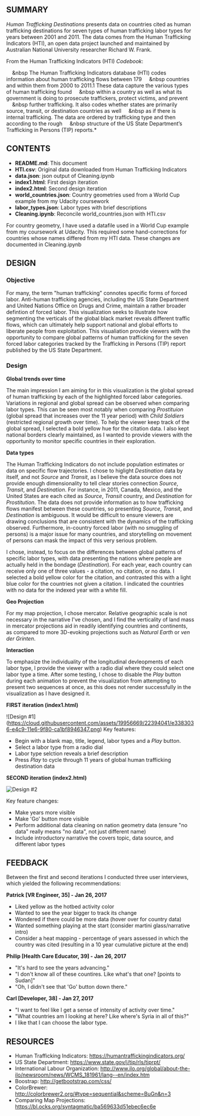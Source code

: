 ## SUMMARY

*Human Trafficking Destinations* presents data on countries cited as human trafficking destinations for seven types of human trafficking labor types for years between 2001 and 2011. The data comes from the Human Trafficking Indicators (HTI), an open data project launched and maintained by Australian National University researcher Richard W. Frank. 

From the Human Trafficking Indicators (HTI) *Codebook*:

&nbsp;&nbsp;&nbsp;&nbsp;&nbsp The Human Trafficking Indicators database (HTI) codes information about human trafficking flows between 179 
&nbsp;&nbsp;&nbsp;&nbsp;&nbsp countries and within them from 2000 to 2011.1 These data capture the various types of human trafficking found 
&nbsp;&nbsp;&nbsp;&nbsp;&nbsp within a country as well as what its government is doing to prosecute traffickers, protect victims, and prevent 
&nbsp;&nbsp;&nbsp;&nbsp;&nbsp further trafficking. It also codes whether states are primarily source, transit, or destination countries as well 
&nbsp;&nbsp;&nbsp;&nbsp;&nbsp as if there is internal trafficking. The data are ordered by trafficking type and then according to the rough 
&nbsp;&nbsp;&nbsp;&nbsp;&nbsp structure of the US State Department’s Trafficking in Persons (TIP) reports.*

## CONTENTS

* **README.md**: This document
* **HTI.csv**: Original data downloaded from Human Trafficking Indicators  
* **data.json**: json output of Cleaning.ipynb
* **index1.html**: First design iteration
* **index2.html**: Second design iteration
* **world_countries.json**: Country geometries used from a World Cup example from my Udacity coursework 
* **labor_types.json**: Labor types with brief descriptions 
* **Cleaning.ipynb**: Reconcile world_countries.json with HTI.csv

For country geometry, I have used a datafile used in a World Cup example from my coursework at Udacity. This required some hand-corrections for countries whose names differed from my HTI data. These changes are documented in Cleaning.ipynb

## DESIGN 

### Objective 

For many, the term "human trafficking" connotes specific forms of forced labor. Anti-human trafficking agencies, including the US State Department and United Nations Office on Drugs and Crime, maintain a rather broader defintion of forced labor. This visualization seeks to illustrate how segmenting the verticals of the global black market reveals different traffic flows, which can ultimately help support national and global efforts to liberate people from exploitation. This visualiation provide viewers with the opportunity to compare global patterns of human trafficking for the seven forced labor categories tracked by the Trafficking in Persons (TIP) report published by the US State Department. 

### Design  

**Global trends over time**

The main impression I am aiming for in this visualization is the global spread of human trafficking by each of the highlighted forced labor categories. Variations in regional and global spread can be observed when comparing labor types. This can be seen most notably when comparing *Prostituion* (global spread that increases over the 11 year period) with *Child Soldiers* (restricted regional growth over time). To help the viewer keep track of the global spread, I selected a bold yellow hue for the citation data. I also kept national borders clearly maintained, as I wanted to provide viewers with the opportunity to monitor specific countries in their exploration. 

**Data types**

The Human Trafficking Indicators do not include population estimates or data on specific flow trajectories. I chose to higlight *Destination* data by itself, and not *Source* and *Transit*, as I believe the data source does not provide enough dimensionality to tell clear stories connection *Source*, *Transit*, and *Destination*. For instance, in 2011, Canada, Mexico, and the United States are each cited as *Source*, *Transit* country, and *Destination* for *Prostitution*. The data does not provide information as to how trafficking flows manifest between these countries, so presenting *Source*, *Transit*, and *Destination* is ambiguous. It would be difficult to ensure viewers are drawing conclusions that are consistent with the dynamics of the trafficking observed. Furthermore, in-country forced labor (with no smuggling of persons) is a major issue for many countries, and storytelling on movement of persons can mask the impact of this very serious problem. 

I chose, instead, to focus on the differences between global patterns of specific labor types, with data presenting the nations where people are actually held in the bondage (*Destination*). For each year, each country can receive only one of three values - a citation, no citation, or no data. I selected a bold yellow color for the citation, and contrasted this with a light blue color for the countries not given a citation. I indicated the countries with no data for the indexed year with a white fill.  

**Geo Projection** 

For my map projection, I chose mercator. Relative geographic scale is not necessary in the narrative I've chosen, and I find the verticality of land mass in mercator projections aid in readily identifying countries and continents, as compared to more 3D-evoking projections such as *Natural Earth* or *ven der Grinten*. 

**Interaction**

To emphasize the individuality of the longitudinal devleopments of each labor type, I provide the viewer with a radio dial where they could select one labor type a time. After some testing, I chose to disable the *Play* button during each animation to prevent the visualization from attempting to present two sequences at once, as this does not render successfully in the visualization as I have designed it.   


**FIRST iteration (index1.html)**

![Design #1] (https://cloud.githubusercontent.com/assets/19956669/22394041/e3383036-e4c9-11e6-9f80-ca1bf8946347.png)
Key features:

* Begin with a blank map, title, legend, labor types and a *Play* button. 
* Select a labor type from a radio dial 
* Labor type selction reveals a brief description 
* Press *Play* to cycle through 11 years of global human trafficking destination data

**SECOND iteration (index2.html)**

![Design #2](https://cloud.githubusercontent.com/assets/19956669/22443396/996f6d62-e6f3-11e6-9569-8c617f51329d.png)

Key feature changes: 

* Make years more visible
* Make 'Go' button more visible
* Perform additional data cleaning on nation geometry data (ensure "no data" really means "no data", not just different name) 
* Include introductory narrative the covers topic, data source, and different labor types 

## FEEDBACK

Between the first and second iterations I conducted three user interviews, which yielded the following recommendations: 

**Patrick [VR Engineer, 35] - Jan 26, 2017**
* Liked yellow as the hotbed activity color
* Wanted to see the year bigger to track its change 
* Wondered if there could be more data (hover over for country data)
* Wanted something playing at the start (consider martini glass/narrative intro)
* Consider a heat mapping - percentage of years assessed in which the country was cited (resulting in a 10 year cumulative picture at the end) 

**Philip [Health Care Educator, 39] - Jan 26, 2017**
* "It's hard to see the years advancing."
* "I don't know all of these countires. Like what's that one? [points to Sudan]"
* "Oh, I didn't see that 'Go' button down there." 

**Carl [Developer, 38] - Jan 27, 2017**
* "I want to feel like I get a sense of intensity of activity over time."
* "What countries am I looking at here? Like where's Syria in all of this?"
* I like that I can choose the labor type. 

## RESOURCES 

* Human Trafficking Indicators: https://humantraffickingindicators.org/
* US State Department: https://www.state.gov/j/tip/rls/tiprpt/
* International Labour Organization: http://www.ilo.org/global/about-the-ilo/newsroom/news/WCMS_181961/lang--en/index.htm
* Boostrap: http://getbootstrap.com/css/
* ColorBrewer: http://colorbrewer2.org/#type=sequential&scheme=BuGn&n=3
* Comparing Map Projections: https://bl.ocks.org/syntagmatic/ba569633d51ebec6ec6e


